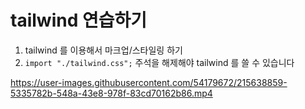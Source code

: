 # tailwind 연습하기

1. tailwind 를 이용해서 마크업/스타일링 하기
2. `import "./tailwind.css";` 주석을 해제해야 tailwind 를 쓸 수 있습니다



https://user-images.githubusercontent.com/54179672/215638859-5335782b-548a-43e8-978f-83cd70162b86.mp4

